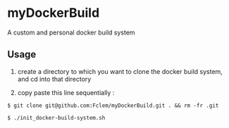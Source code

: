 # myDockerBuild
A custom and personal docker build system

## Usage

1. create a directory to which you want to clone the docker build system, and cd into that directory

2. copy paste this line sequentially :
```console
$ git clone git@github.com:Fclem/myDockerBuild.git . && rm -fr .git

$ ./init_docker-build-system.sh
```

